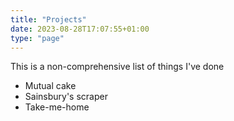 ```yaml
---
title: "Projects"
date: 2023-08-28T17:07:55+01:00
type: "page"
---
```


This is a non-comprehensive list of things I've done

- Mutual cake
- Sainsbury's scraper
- Take-me-home

